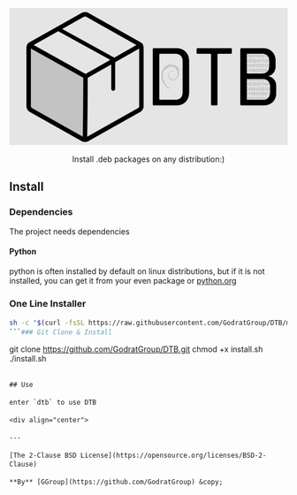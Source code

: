 <div align="center">
  
![Logo](/logo/DTB-logo.jpg)

Install .deb packages on any distribution:)
  
</div>

## Install

### Dependencies

The project needs dependencies

#### Python
python is often installed by default on linux distributions, but if it is not installed, you can get it from your even package or [python.org](https://python.org)

### One Line Installer
```bash
sh -c "$(curl -fsSL https://raw.githubusercontent.com/GodratGroup/DTB/main/install.sh)"
```### Git Clone & Install

```
git clone https://github.com/GodratGroup/DTB.git
chmod +x install.sh
./install.sh
```

## Use

enter `dtb` to use DTB

<div align="center">
  
---

[The 2-Clause BSD License](https://opensource.org/licenses/BSD-2-Clause)

**By** [GGroup](https://github.com/GodratGroup) &copy;
